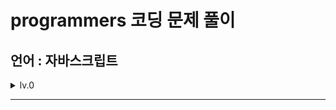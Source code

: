 # programmers 코딩 문제 풀이
## 언어 : 자바스크립트

<details><summary>lv.0
</summary>
  
| number | title | number | title | number | title | number | title |
| --- | --- | --- | --- | --- | --- | --- | --- |
| 1 | 두수의 차 | 2 | 두수의 곱 | 3 | 두수의 합 | 4 | 두수의 나눗셈 |
| 5 | 나머지 구하기 | 6 | 몫 구하기 | 7 | 나이 출력 | 8 | 숫자 비교하기 |
| 9 | 각도기 | 10 | 짝수의 합 | 11 | 배열의 평균값 | 12 | 양꼬치 |
| 13 | 중앙값 구하기 | 14 | 피자 나눠먹기(3) | 15 | 최댓값 만들기(1) | 16 | 피자 나눠먹기(1) |
| 17 | 배열 원소의 길이 | 18 | 삼각형 완성의 조건(1) | 19 | 문자열 뒤집기 | 20 | 아이스 아메리카노 |
| 21 | 편지 | 22 | 모음 제거 | 23 | 배열 자르기 | 24 | 중복된 숫자 개수 |
| 25 | 순서 쌍의 개수 | 26 | 짝수 홀수 개수 | 27 | 배열 뒤집기 | 28 | 특정 문자 제거하기 |
| 29 | 옷가게 할인받기 | 30 | 점의 위치 구하기 | 31 | 머쓱이보다 키 큰 사람 | 32 | 배열 두배  |
| 33 | 배열에서 문자열 대소문자 변환하기 | 34 | n번째 원소까지 | 35 | 소문자로 바꾸기 | 36 | 자릿수 더하기 |
| 37 | 문자 반복 출력하기 | 38 | 대문자로 바꾸기 | 39 | 문자열 뒤의 n글자 | 40 | 숨어있는 숫자 덧셈(1) |
| 41 | n의 배수 | 42 | 문자열 변환 | 43 | 카운트 업 | 44 | n번째 원소부터 |
| 45 | n보다 커질 때까지 더하기 | 46 | 문자열을 정수로 변환 | 47 | 정수 찾기 | 48 | 짝수는 싫어요 |
| 49 | 원하는 문자열 찾기 | 50 | 정수 부분 | 51 | flag에 따라 다른값 반환하기 | 52 | 카운트 다운 |
| 53 | 조건에 맞게 수열 변환하기 1 | 54 | 첫번째로 나오는 음수 | 55 | 조건에 맞게 수열 변환하기 3 | 56 | 배열 만들기 1 |
| 57 | 문자열 앞의 n글자 | 58 | 원소들의 곱과 합 | 59 | 수 조작하기 1 | 60 | 공배수 |
| 61 | 길이에 따른 연산 | 62 | 부분 문자열 | 63 | 문자열 정수의 합 | 64 | 문자 리스트를 문자열로 변환하기 |
| 65 | 이어 붙인 수 | 66 | rny_string | 67 | 마지막 두 원소 | 68 | 공백으로 구분하기 1 |
| 69 | 문자열 곱하기 | 70 | 부분 문자열인지 확인하기 | 71 | 글자 이어 붙여 문자열 만들기 | 72 | 뒤에서 5등 위로 |
| 73 | 접미사인지 확인하기 | 74 | 조건에 맞게 수열 변환하기 3 | 75 | 특정한 문자를 대문자로 바꾸기 | 76 | 배열 조각하기 |
| 77 | 평행 | 78 | 옹알이(1) | 79 | 꼬리 문자열 | 80 | n개 간격의 원소들 |
| 81 | 접두사인지 확인하기 | 82 | 문자열안에 문자열 | 83 | A 강조하기 | 84 | 제곱수 판별하기 |
| 85 | 주사위 게임 1 | 86 | 더 크게 합치기 | 87 | 문자열 바꿔서 찾기 | 88 | 배열의 원소만큼 추가하기 |
| 89 | 문자열 붙여서 출력하기 | 90 | 홀짝 구분하기 | 91 | 개미 군단 | 92 | 배열의 길이에 따라 다른 연산하기 |
| 93 | 공백으로 구분하기 | 94 | 홀수 vs 짝수 | 95 | 세균 증식 | 96 | 가위 바위 보 |
| 97 | 암호 해독 | 98 | 대문자와 소문자 | 99 | 뒤에서 5등까지 | 100 | l로 만들기 |
| 101 | 주사위의 개수 | 102 | 최댓값 만들기 (2) | 103 | 직각삼각형 출력하기 | 104 |  |

</details>

-----

